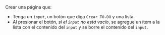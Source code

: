 Crear una página que:

- Tenga un `input`, un botón que diga `Crear TO-DO` y una lista.
- Al presionar el botón, _si el `input` no está vacío_, se agregue un ítem a la lista con el contenido del `input` y se borre el contenido del `input`.
